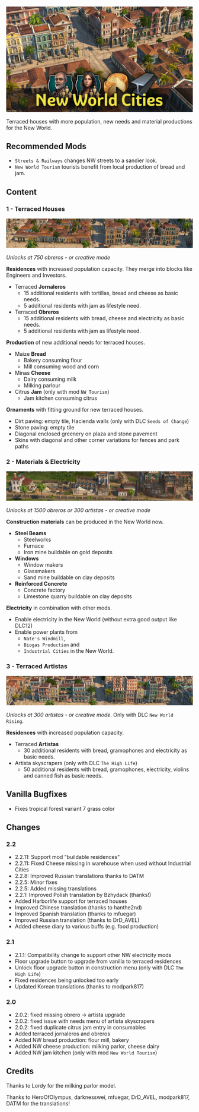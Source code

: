 ![](./banner.jpg)

Terraced houses with more population, new needs and material productions for the New World.

## Recommended Mods

- `Streets & Railways` changes NW streets to a sandier look.
- `New World Tourism` tourists benefit from local production of bread and jam.

## Content

### 1 - Terraced Houses

![](./readme-terraced.jpg)

*Unlocks at 750 obreros - or creative mode*

**Residences** with increased population capacity.
They merge into blocks like Engineers and Investors.

- Terraced **Jornaleros**
  - 15 additional residents with tortillas, bread and cheese as basic needs.
  - 5 additional residents with jam as lifestyle need.
- Terraced **Obreros**
  - 15 additional residents with bread, cheese and electricity as basic needs.
  - 5 additional residents with jam as lifestyle need.

**Production** of new additional needs for terraced houses.

- Maize **Bread**
  - Bakery consuming flour
  - Mill consuming wood and corn
- Minas **Cheese**
  - Dairy consuming milk
  - Milking parlour
- Citrus **Jam** (only with mod `NW Tourism`)
  - Jam kitchen consuming citrus

**Ornaments** with fitting ground for new terraced houses.

- Dirt paving: empty tile, Hacienda walls (only with DLC `Seeds of Change`)
- Stone paving: empty tile
- Diagonal enclosed greenery on plaza and stone pavement
- Skins with diagonal and other corner variations for fences and park paths

### 2 - Materials & Electricity

![](./readme-materials.jpg)

*Unlocks at 1500 obreros or 300 artistas - or creative mode*

**Construction materials** can be produced in the New World now.

- **Steel Beams**
  - Steelworks
  - Furnace
  - Iron mine buildable on gold deposits
- **Windows**
  - Window makers
  - Glassmakers
  - Sand mine buildable on clay deposits
- **Reinforced Concrete**
  - Concrete factory
  - Limestone quarry buildable on clay deposits

**Electricity** in combination with other mods.

- Enable electricity in the New World (without extra good output like DLC12)
- Enable power plants from
  - `Nate's Windmill`,
  - `Biogas Production` and
  - `Industrial Cities` in the New World.

### 3 - Terraced Artistas

![](./readme-artistas.jpg)

*Unlocks at 300 artistas - or creative mode*.
Only with DLC `New World Rising`.

**Residences** with increased population capacity.

- Terraced **Artistas**
  - 30 additional residents with bread, gramophones and electricity as basic needs.
- Artista skyscrapers (only with DLC `The High Life`)
  - 50 additional residents with bread, gramophones, electricity, violins and canned fish as basic needs.

## Vanilla Bugfixes

- Fixes tropical forest variant 7 grass color

## Changes

### 2.2

- 2.2.11: Support mod "buildable residences"
- 2.2.11: Fixed Cheese missing in warehouse when used without Industrial Cities
- 2.2.8: Improved Russian translations thanks to DATM
- 2.2.5: Minor fixes
- 2.2.5: Added missing translations
- 2.2.1: Improved Polish translation by Bzhydack (thanks!)
- Added Harborlife support for terraced houses
- Improved Chinese translation (thanks to hanthe2nd)
- Improved Spanish translation (thanks to mfuegar)
- Improved Russian translation (thanks to DrD_AVEL)
- Added cheese diary to various buffs (e.g. food production)

### 2.1

- 2.1.1: Compatibility change to support other NW electricity mods
- Floor upgrade button to upgrade from vanilla to terraced residences
- Unlock floor upgrade button in construction menu (only with DLC `The High Life`)
- Fixed residences being unlocked too early
- Updated Korean translations (thanks to modpark817)

### 2.0

- 2.0.2: fixed missing obrero -> artista upgrade
- 2.0.2: fixed issue with needs menu of artista skyscrapers
- 2.0.2: fixed duplicate citrus jam entry in consumables
- Added terraced jornaleros and obreros
- Added NW bread production: flour mill, bakery
- Added NW cheese production: milking parlor, cheese dairy
- Added NW jam kitchen (only with mod `New World Tourism`)

## Credits

Thanks to Lordy for the milking parlor model.

Thanks to HeroOfOlympus, darknesswei, mfuegar, DrD_AVEL, modpark817, DATM for the translations!
